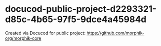 # docucod-public-project-d2293321-d85c-4b65-97f5-9dce4a45984d
Created via Docucod for public project: https://github.com/morphik-org/morphik-core
